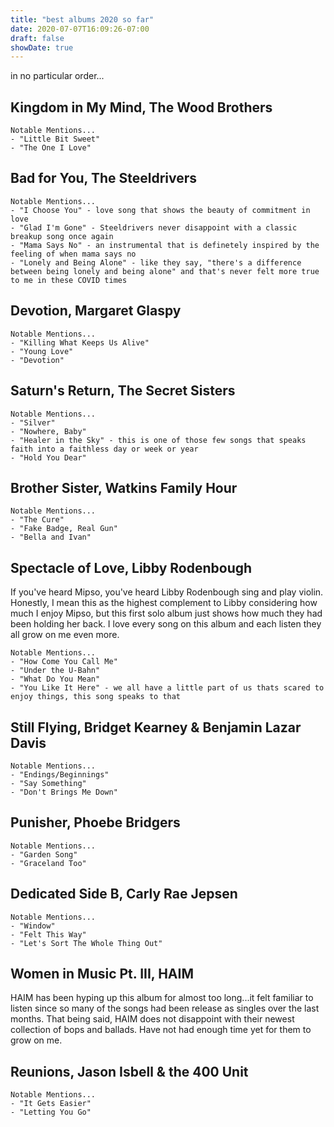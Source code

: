 ```yaml
---
title: "best albums 2020 so far"
date: 2020-07-07T16:09:26-07:00
draft: false
showDate: true
---
```


in no particular order...

## Kingdom in My Mind, The Wood Brothers

    Notable Mentions... 
    - "Little Bit Sweet"
    - "The One I Love"

## Bad for You, The Steeldrivers

    Notable Mentions... 
    - "I Choose You" - love song that shows the beauty of commitment in love
    - "Glad I'm Gone" - Steeldrivers never disappoint with a classic breakup song once again
    - "Mama Says No" - an instrumental that is definetely inspired by the feeling of when mama says no
    - "Lonely and Being Alone" - like they say, "there's a difference between being lonely and being alone" and that's never felt more true to me in these COVID times
## Devotion, Margaret Glaspy 
    Notable Mentions... 
    - "Killing What Keeps Us Alive"
    - "Young Love"
    - "Devotion"
## Saturn's Return, The Secret Sisters
    Notable Mentions... 
    - "Silver"
    - "Nowhere, Baby"
    - "Healer in the Sky" - this is one of those few songs that speaks faith into a faithless day or week or year
    - "Hold You Dear"
## Brother Sister, Watkins Family Hour
    Notable Mentions... 
    - "The Cure"
    - "Fake Badge, Real Gun"
    - "Bella and Ivan"
## Spectacle of Love, Libby Rodenbough

If you've heard Mipso, you've heard Libby Rodenbough sing and play violin. Honestly, I mean this as the highest complement to Libby considering how much I enjoy Mipso, but this first solo album just shows how much they had been holding her back. I love every song on this album and each listen they all grow on me even more.  

    Notable Mentions... 
    - "How Come You Call Me"
    - "Under the U-Bahn"
    - "What Do You Mean"
    - "You Like It Here" - we all have a little part of us thats scared to enjoy things, this song speaks to that
## Still Flying, Bridget Kearney & Benjamin Lazar Davis
    Notable Mentions... 
    - "Endings/Beginnings"
    - "Say Something"
    - "Don't Brings Me Down"
## Punisher, Phoebe Bridgers
    Notable Mentions... 
    - "Garden Song"
    - "Graceland Too"
## Dedicated Side B, Carly Rae Jepsen
    Notable Mentions... 
    - "Window" 
    - "Felt This Way"
    - "Let's Sort The Whole Thing Out"
## Women in Music Pt. III, HAIM
HAIM has been hyping up this album for almost too long...it felt familiar to listen since so many of the songs had been release as singles over the last months. That being said, HAIM does not disappoint with their newest collection of bops and ballads. Have not had enough time yet for them to grow on me.
    
   
## Reunions, Jason Isbell & the 400 Unit
    Notable Mentions... 
    - "It Gets Easier"
    - "Letting You Go"